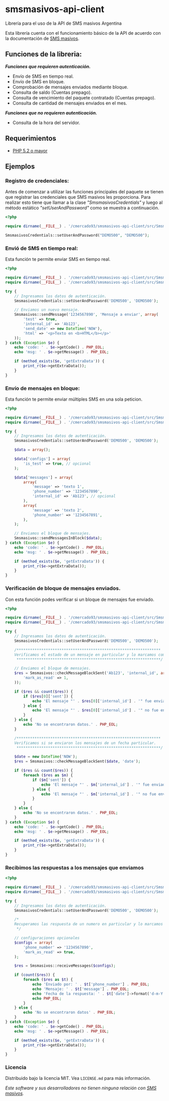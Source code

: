 # smsmasivos-api-client

Librería para el uso de la API de SMS masivos Argentina

Esta librería cuenta con el funcionamiento básico de la API de acuerdo con la documentación de [SMS masivos](https://smsmasivos.com.ar).

## Funciones de la libreria:

__*Funciones que requieren autenticación.*__
- Envío de SMS en tiempo real.
- Envío de SMS en bloque.
- Comprobación de mensajes enviados mediante bloque.
- Consulta de saldo (Cuentas prepago).
- Consulta de vencimiento del paquete contratado (Cuentas prepago).
- Consulta de cantidad de mensajes enviados en el mes.

__*Funciones que no requieren autenticación.*__
- Consulta de la hora del servidor.

## Requerimientos
- [PHP 5.2 o mayor](https://www.php.net/)

## Ejemplos

### Registro de credenciales:
Antes de comenzar a utilizar las funciones principales del paquete se tienen que registrar las credenciales que SMS masivos les proporciona. Para realizar esto tiene que llamar a la clase *"SmsmasivosCredentials"* y luego al método estático *"setUserAndPassword"* como se muestra a continuación.

```php
<?php

require dirname(__FILE__) . '/cmercado93/smsmasivos-api-client/src/SmsmasivosCredentials.php';

SmsmasivosCredentials::setUserAndPassword("DEMO500", "DEMO500");

```

### Envió de SMS en tiempo real:
Esta función te permite enviar SMS en tiempo real.

```php
<?php

require dirname(__FILE__) . '/cmercado93/smsmasivos-api-client/src/SmsmasivosCredentials.php';
require dirname(__FILE__) . '/cmercado93/smsmasivos-api-client/src/Smsmasivos.php';

try {
    // Ingresamos los datos de autenticación.
    SmsmasivosCredentials::setUserAndPassword('DEMO500', 'DEMO500');

    // Enviamos un nuevo mensaje.
    Smsmasivos::sendMessage('1234567890', 'Mensaje a enviar', array(
        'test' => true,
        'internal_id' => 'Ab123',
        'send_date' => new DateTime('NOW'),
        'html' => '<p>Texto en <b>HTML</b></p>'
    ));
} catch (Exception $e) {
    echo 'code: ' . $e->getCode() . PHP_EOL;
    echo 'msg: ' . $e->getMessage() . PHP_EOL;

    if (method_exists($e, 'getExtraData')) {
        print_r($e->getExtraData());
    }
}

```

### Envío de mensajes en bloque:
Esta función te permite enviar múltiples SMS en una sola peticion.

```php
<?php

require dirname(__FILE__) . '/cmercado93/smsmasivos-api-client/src/SmsmasivosCredentials.php';
require dirname(__FILE__) . '/cmercado93/smsmasivos-api-client/src/Smsmasivos.php';

try {
    // Ingresamos los datos de autenticación.
    SmsmasivosCredentials::setUserAndPassword('DEMO500', 'DEMO500');

    $data = array();

    $data['configs'] = array(
        'is_test' => true, // opcional
    );

    $data['messages'] = array(
        array(
            'message' => 'texto 1',
            'phone_number' => '1234567890',
            'internal_id' => 'Ab123', // opcional
        ),
        array(
            'message' => 'texto 2',
            'phone_number' => '1234567891',
        ),
    );

    // Enviamos el bloque de mensajes.
    Smsmasivos::sendMessagesInBlock($data);
} catch (Exception $e) {
    echo 'code: ' . $e->getCode() . PHP_EOL;
    echo 'msg: ' . $e->getMessage() . PHP_EOL;

    if (method_exists($e, 'getExtraData')) {
        print_r($e->getExtraData());
    }
}

```

### Verificación de bloque de mensajes enviados.
Con esta función podes verificar si un bloque de mensajes fue enviado.

```php
<?php

require dirname(__FILE__) . '/cmercado93/smsmasivos-api-client/src/SmsmasivosCredentials.php';
require dirname(__FILE__) . '/cmercado93/smsmasivos-api-client/src/Smsmasivos.php';

try {
    // Ingresamos los datos de autenticación.
    SmsmasivosCredentials::setUserAndPassword('DEMO500', 'DEMO500');

    /****************************************************************
    Verificamos el estado de un mensaje en particular y lo marcamos como leído.
     ****************************************************************/

    // Enviamos el bloque de mensajes.
    $res = Smsmasivos::checkMessageBlockSent('Ab123', 'internal_id', array(
        'mark_as_read' => 1,
    ));

    if ($res && count($res)) {
        if ($res[0]['sent']) {
            echo 'El mensaje "' . $res[0]['internal_id'] . '" fue enviado.' . PHP_EOL;
        } else {
            echo 'El mensaje "' . $res[0]['internal_id'] . '" no fue enviado por esta razón: ' . $res[0]['error'] . PHP_EOL;
        }
    } else {
        echo 'No se encontraron datos.' . PHP_EOL;
    }

    /****************************************************************
    Verificamos si se enviaron los mensajes de un fecha particular.
     ****************************************************************/

    $date = new DateTime('NOW');
    $res = Smsmasivos::checkMessageBlockSent($date, 'date');

    if ($res && count($res)) {
        foreach ($res as $m) {
            if ($m['sent']) {
                echo 'El mensaje "' . $m['internal_id'] . '" fue enviado.' . PHP_EOL;
            } else {
                echo 'El mensaje "' . $m['internal_id'] . '" no fue enviado por esta razón: ' . $m['error'] . PHP_EOL;
            }
        }
    } else {
        echo 'No se encontraron datos.' . PHP_EOL;
    }
} catch (Exception $e) {
    echo 'code: ' . $e->getCode() . PHP_EOL;
    echo 'msg: ' . $e->getMessage() . PHP_EOL;

    if (method_exists($e, 'getExtraData')) {
        print_r($e->getExtraData());
    }
}


```

### Recibimos las respuestas a los mensajes que enviamos

```php
<?php

require dirname(__FILE__) . '/cmercado93/smsmasivos-api-client/src/SmsmasivosCredentials.php';
require dirname(__FILE__) . '/cmercado93/smsmasivos-api-client/src/Smsmasivos.php';

try {
    // Ingresamos los datos de autenticación.
    SmsmasivosCredentials::setUserAndPassword('DEMO500', 'DEMO500');

    /*
    Recuperamos las respuesta de un numero en particular y lo marcamos como leido
     */

    // configuraciones opcionales
    $configs = array(
        'phone_number' => '1234567890',
        'mark_as_read' => true,
    );

    $res = Smsmasivos::receiveMessages($configs);

    if (count($res)) {
        foreach ($res as $t) {
            echo 'Enviado por: ' . $t['phone_number'] . PHP_EOL;
            echo 'Mensaje: ' . $t['message'] . PHP_EOL;
            echo 'Fecha de la respuesta: ' . $t['date']->format('d-m-Y H:i:s') . PHP_EOL;
            echo PHP_EOL;
        }
    } else {
        echo 'No se encontraron datos' . PHP_EOL;
    }
} catch (Exception $e) {
    echo 'code: ' . $e->getCode() . PHP_EOL;
    echo 'msg: ' . $e->getMessage() . PHP_EOL;

    if (method_exists($e, 'getExtraData')) {
        print_r($e->getExtraData());
    }
}

```

### Licencia
Distribuido bajo la licencia MIT. Vea `LICENSE.md` para más información.

_Este software y sus desarrolladores no tienen ninguna relación con [SMS masivos](https://smsmasivos.com.ar)._
